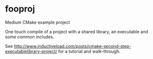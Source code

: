 fooproj
=======

Medium CMake example project

One touch compile of a project with a shared library, an executable and some
common includes.

See http://www.inductiveload.com/posts/cmake-second-step-executablelibrary-project/
for a tutorial and walk-through.
